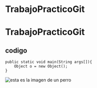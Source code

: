 # TrabajoPracticoGit

# TrabajoPracticoGit

## codigo

~~~
public static void main(String args[]){
	Object o = new Object();
}
~~~

![esta es la imagen de un perro ](https://goo.gl/images/JKupLF)